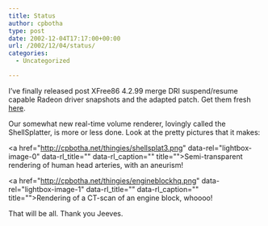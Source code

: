 ```yaml
---
title: Status
author: cpbotha
type: post
date: 2002-12-04T17:17:00+00:00
url: /2002/12/04/status/
categories:
  - Uncategorized

---
```

I&#8217;ve finally released post XFree86 4.2.99 merge DRI suspend/resume capable Radeon driver snapshots and the adapted patch. Get them fresh [here][1].

Our somewhat new real-time volume renderer, lovingly called the ShellSplatter, is more or less done. Look at the pretty pictures that it makes:
  
<a href="http://cpbotha.net/thingies/shellsplat3.png" data-rel="lightbox-image-0" data-rl\_title="" data-rl\_caption="" title="">Semi-transparent rendering of human head arteries, with an aneurism!</a>
  
<a href="http://cpbotha.net/thingies/engineblockhq.png" data-rel="lightbox-image-1" data-rl\_title="" data-rl\_caption="" title="">Rendering of a CT-scan of an engine block, whoooo!</a>

That will be all. Thank you Jeeves.

 [1]: http://cpbotha.net/dri_resume.html